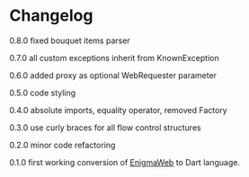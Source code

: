 Changelog
=========

0.8.0 fixed bouquet items parser

0.7.0 all custom exceptions inherit from KnownException

0.6.0 added proxy as optional WebRequester parameter

0.5.0 code styling

0.4.0 absolute imports, equality operator, removed Factory

0.3.0 use curly braces for all flow control structures

0.2.0 minor code refactoring

0.1.0 first working conversion of [EnigmaWeb](https://github.com/shaxxx/EnigmaWeb) to Dart language.

